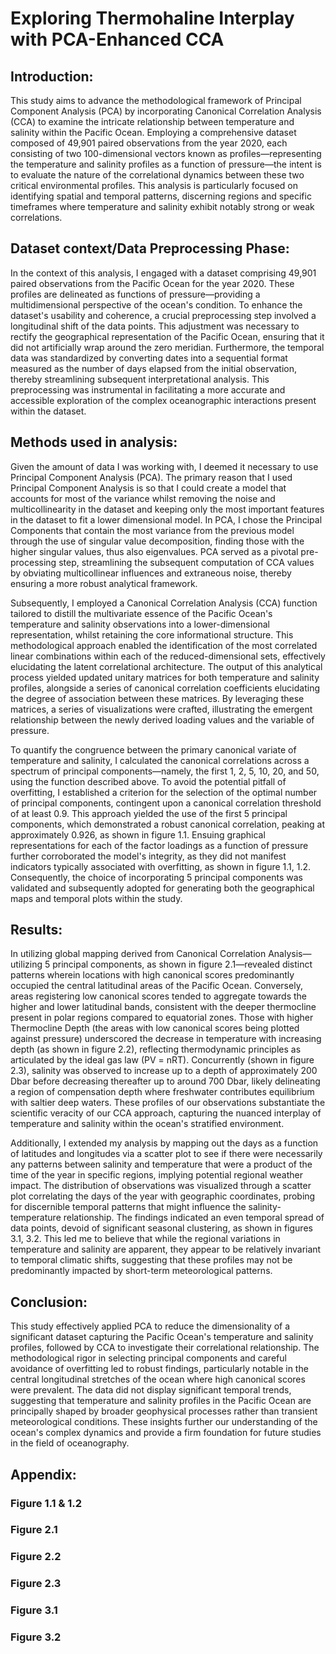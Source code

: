 # Exploring Thermohaline Interplay with PCA-Enhanced CCA
## Introduction:
This study aims to advance the methodological framework of Principal Component Analysis (PCA) by incorporating Canonical Correlation Analysis (CCA) to examine the intricate relationship between temperature and salinity within the Pacific Ocean. Employing a comprehensive dataset composed of 49,901 paired observations from the year 2020, each consisting of two 100-dimensional vectors known as profiles—representing the temperature and salinity profiles as a function of pressure—the intent is to evaluate the nature of the correlational dynamics between these two critical environmental profiles. This analysis is particularly focused on identifying spatial and temporal patterns, discerning regions and specific timeframes where temperature and salinity exhibit notably strong or weak correlations.

## Dataset context/Data Preprocessing Phase:
In the context of this analysis, I engaged with a dataset comprising 49,901 paired observations from the Pacific Ocean for the year 2020. These profiles are delineated as functions of pressure—providing a multidimensional perspective of the ocean's condition. To enhance the dataset's usability and coherence, a crucial preprocessing step involved a longitudinal shift of the data points. This adjustment was necessary to rectify the geographical representation of the Pacific Ocean, ensuring that it did not artificially wrap around the zero meridian. Furthermore, the temporal data was standardized by converting dates into a sequential format measured as the number of days elapsed from the initial observation, thereby streamlining subsequent interpretational analysis. This preprocessing was instrumental in facilitating a more accurate and accessible exploration of the complex oceanographic interactions present within the dataset.

## Methods used in analysis:
Given the amount of data I was working with, I deemed it necessary to use Principal Component Analysis (PCA). The primary reason that I used Principal Component Analysis is so that I could create a model that accounts for most of the variance whilst removing the noise and multicollinearity in the dataset and keeping only the most important features in the dataset to fit a lower dimensional model. In PCA, I chose the Principal Components that contain the most variance from the previous model through the use of singular value decomposition, finding those with the higher singular values, thus also eigenvalues. PCA served as a pivotal pre-processing step, streamlining the subsequent computation of CCA values by obviating multicollinear influences and extraneous noise, thereby ensuring a more robust analytical framework.

Subsequently, I employed a Canonical Correlation Analysis (CCA) function tailored to distill the multivariate essence of the Pacific Ocean's temperature and salinity observations into a lower-dimensional representation, whilst retaining the core informational structure. This methodological approach enabled the identification of the most correlated linear combinations within each of the reduced-dimensional sets, effectively elucidating the latent correlational architecture. The output of this analytical process yielded updated unitary matrices for both temperature and salinity profiles, alongside a series of canonical correlation coefficients elucidating the degree of association between these matrices. By leveraging these matrices, a series of visualizations were crafted, illustrating the emergent relationship between the newly derived loading values and the variable of pressure.

To quantify the congruence between the primary canonical variate of temperature and salinity, I calculated the canonical correlations across a spectrum of principal components—namely, the first 1, 2, 5, 10, 20, and 50, using the function described above. To avoid the potential pitfall of overfitting, I established a criterion for the selection of the optimal number of principal components, contingent upon a canonical correlation threshold of at least 0.9. This approach yielded the use of the first 5 principal components, which demonstrated a robust canonical correlation, peaking at approximately 0.926, as shown in figure 1.1. Ensuing graphical representations for each of the factor loadings as a function of pressure further corroborated the model's integrity, as they did not manifest indicators typically associated with overfitting, as shown in figure 1.1, 1.2. Consequently, the choice of incorporating 5 principal components was validated and subsequently adopted for generating both the geographical maps and temporal plots within the study.

## Results:
In utilizing global mapping derived from Canonical Correlation Analysis—utilizing 5 principal components, as shown in figure 2.1—revealed distinct patterns wherein locations with high canonical scores predominantly occupied the central latitudinal areas of the Pacific Ocean. Conversely, areas registering low canonical scores tended to aggregate towards the higher and lower latitudinal bands, consistent with the deeper thermocline present in polar regions compared to equatorial zones. Those with higher Thermocline Depth (the areas with low canonical scores being plotted against pressure) underscored the decrease in temperature with increasing depth (as shown in figure 2.2), reflecting thermodynamic principles as articulated by the ideal gas law (PV = nRT). Concurrently (shown in figure 2.3), salinity was observed to increase up to a depth of approximately 200 Dbar before decreasing thereafter up to around 700 Dbar, likely delineating a region of compensation depth where freshwater contributes equilibrium with saltier deep waters. These profiles of our observations substantiate the scientific veracity of our CCA approach, capturing the nuanced interplay of temperature and salinity within the ocean's stratified environment.

Additionally, I extended my analysis by mapping out the days as a function of latitudes and longitudes via a scatter plot to see if there were necessarily any patterns between salinity and temperature that were a product of the time of the year in specific regions, implying potential regional weather impact.  The distribution of observations was visualized through a scatter plot correlating the days of the year with geographic coordinates, probing for discernible temporal patterns that might influence the salinity-temperature relationship. The findings indicated an even temporal spread of data points, devoid of significant seasonal clustering, as shown in figures 3.1, 3.2. This led me to believe that while the regional variations in temperature and salinity are apparent, they appear to be relatively invariant to temporal climatic shifts, suggesting that these profiles may not be predominantly impacted by short-term meteorological patterns.

## Conclusion:
This study effectively applied PCA to reduce the dimensionality of a significant dataset capturing the Pacific Ocean's temperature and salinity profiles, followed by CCA to investigate their correlational relationship. The methodological rigor in selecting principal components and careful avoidance of overfitting led to robust findings, particularly notable in the central longitudinal stretches of the ocean where high canonical scores were prevalent. The data did not display significant temporal trends, suggesting that temperature and salinity profiles in the Pacific Ocean are principally shaped by broader geophysical processes rather than transient meteorological conditions. These insights further our understanding of the ocean's complex dynamics and provide a firm foundation for future studies in the field of oceanography.

## Appendix:
### Figure 1.1 & 1.2


### Figure 2.1

### Figure 2.2

### Figure 2.3

### Figure 3.1

### Figure 3.2


